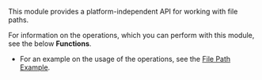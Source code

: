 This module provides a platform-independent API for working with file paths.

For information on the operations, which you can perform with this module, see the below **Functions**.

* For an example on the usage of the operations, see the [File Path Example](https://ballerina.io/learn/by-example/filepath.html).
